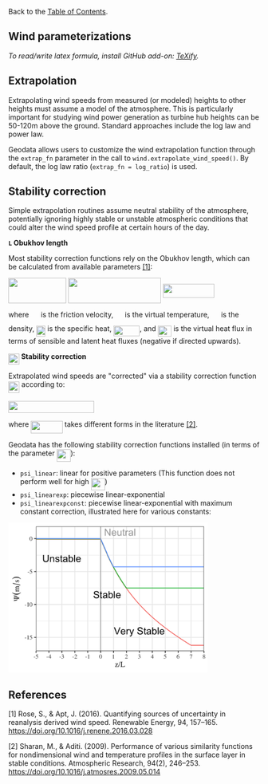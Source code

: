 Back to the [Table of Contents](https://github.com/east-winds/geodata/blob/master/doc/general/tableofcontents.md).

Wind parameterizations
-

_To read/write latex formula, install GitHub add-on: [TeXify](https://github.com/apps/texify)._

## Extrapolation

Extrapolating wind speeds from measured (or modeled) heights to other heights must assume a model of the atmosphere. This is particularly important for studying wind power generation as turbine hub heights can be 50-120m above the ground. Standard approaches include the log law and power law.

Geodata allows users to customize the wind extrapolation function through the `extrap_fn` parameter in the call to `wind.extrapolate_wind_speed()`. By default, the log law ratio (`extrap_fn = log_ratio`) is used.


## Stability correction

Simple extrapolation routines assume neutral stability of the atmosphere, potentially ignoring highly stable or unstable atmospheric conditions that could alter the wind speed profile at certain hours of the day.


**`L` Obukhov length**

Most stability correction functions rely on the Obukhov length, which can be calculated from available parameters [[1]](#1):

<img src="/doc/parameterizations/tex/85b8a1a1ba5b0d126cb83dc1fc238bbc.svg?invert_in_darkmode&sanitize=true" align=middle width=116.15572649999999pt height=50.332382100000004pt/>
<img src="/doc/parameterizations/tex/42c4a538b0898977509d72e9843ffaad.svg?invert_in_darkmode&sanitize=true" align=middle width=185.66718059999997pt height=50.332382100000004pt/>
<img src="/doc/parameterizations/tex/46f5f4c88affca88279076c9fd0b8502.svg?invert_in_darkmode&sanitize=true" align=middle width=103.41612599999999pt height=28.091038800000003pt/>

where <img src="/doc/parameterizations/tex/142a0e55e7be4656275f11bc455886d4.svg?invert_in_darkmode&sanitize=true" align=middle width=16.145467799999988pt height=14.15524440000002pt/> is the friction velocity,  <img src="/doc/parameterizations/tex/acbc3da08b00b7616f45697dcc62d44d.svg?invert_in_darkmode&sanitize=true" align=middle width=15.527067599999992pt height=28.091038800000003pt/> is the virtual temperature, <img src="/doc/parameterizations/tex/bd971e27e71d9bf4792553ddfe23d537.svg?invert_in_darkmode&sanitize=true" align=middle width=15.62926694999999pt height=14.15524440000002pt/> is the density, <img src="/doc/parameterizations/tex/7db7bb668a45f8c25263aa8d42c92f0e.svg?invert_in_darkmode&sanitize=true" align=middle width=18.52532714999999pt height=22.465723500000017pt/> is the specific heat, <img src="/doc/parameterizations/tex/c39017bed62ee8b2a521779ae976ebe0.svg?invert_in_darkmode&sanitize=true" align=middle width=52.39338884999999pt height=21.18721440000001pt/>, and <img src="/doc/parameterizations/tex/547e731741446703f67244e558fc0508.svg?invert_in_darkmode&sanitize=true" align=middle width=27.205208249999988pt height=22.465723500000017pt/> is the virtual heat flux in terms of sensible and latent heat fluxes (negative if directed upwards).


**<img src="/doc/parameterizations/tex/191de8bb417c3c87a59bd9e2f4222ed0.svg?invert_in_darkmode&sanitize=true" align=middle width=22.372663499999987pt height=22.831056599999986pt/> Stability correction**

Extrapolated wind speeds are "corrected" via a stability correction function <img src="/doc/parameterizations/tex/191de8bb417c3c87a59bd9e2f4222ed0.svg?invert_in_darkmode&sanitize=true" align=middle width=22.372663499999987pt height=22.831056599999986pt/> according to:

<img src="/doc/parameterizations/tex/b215101f20292f1e8b0eb0ee28cf1d61.svg?invert_in_darkmode&sanitize=true" align=middle width=171.50142899999997pt height=24.7161288pt/>

where <img src="/doc/parameterizations/tex/5421d2d8ce8d3d6a7eb5c5e6c23527a5.svg?invert_in_darkmode&sanitize=true" align=middle width=63.754082699999984pt height=24.65753399999998pt/> takes different forms in the literature [[2]](#2).

Geodata has the following stability correction functions installed (in terms of the parameter <img src="/doc/parameterizations/tex/084c4d336ce7b83477dc39e2638fa8c5.svg?invert_in_darkmode&sanitize=true" align=middle width=27.774070499999986pt height=24.65753399999998pt/>):
- `psi_linear`: linear for positive parameters (This function does not perform well for high <img src="/doc/parameterizations/tex/084c4d336ce7b83477dc39e2638fa8c5.svg?invert_in_darkmode&sanitize=true" align=middle width=27.774070499999986pt height=24.65753399999998pt/>)
- `psi_linearexp`: piecewise linear-exponential
- `psi_linearexpconst`: piecewise linear-exponential with maximum constant correction, illustrated here for various constants:
<img src="wind_stability_corrections.png" width="400">


## References

<a id="1">[1]</a> Rose, S., & Apt, J. (2016). Quantifying sources of uncertainty in reanalysis derived wind speed. Renewable Energy, 94, 157–165. https://doi.org/10.1016/j.renene.2016.03.028

<a id="2">[2]</a> Sharan, M., & Aditi. (2009). Performance of various similarity functions for nondimensional wind and temperature profiles in the surface layer in stable conditions. Atmospheric Research, 94(2), 246–253. https://doi.org/10.1016/j.atmosres.2009.05.014
